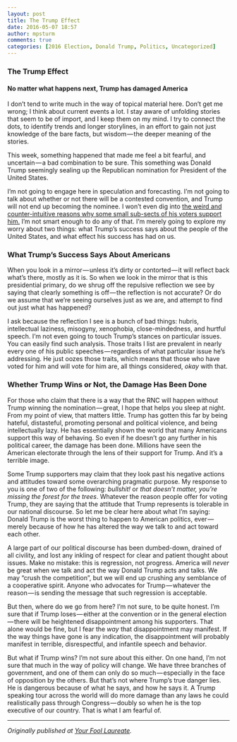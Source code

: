```yaml
---
layout: post
title: The Trump Effect
date: 2016-05-07 18:57
author: mpsturm
comments: true
categories: [2016 Election, Donald Trump, Politics, Uncategorized]
---
```



<h3>The Trump Effect</h3>
<h4>No matter what happens next, Trump has damaged America</h4>
<p>I don’t tend to write much in the way of topical material here. Don’t get me wrong; I think about current events a lot. I stay aware of unfolding stories that seem to be of import, and I keep them on my mind. I try to connect the dots, to identify trends and longer storylines, in an effort to gain not just knowledge of the bare facts, but wisdom — the deeper meaning of the stories.</p>
<p>This week, something happened that made me feel a bit fearful, and uncertain — a bad combination to be sure. This something was Donald Trump seemingly sealing up the Republican nomination for President of the United States.</p>
<p>I’m not going to engage here in speculation and forecasting. I’m not going to talk about whether or not there will be a contested convention, and Trump will not end up becoming the nominee. I won’t even dig into <a href="http://www.theatlantic.com/politics/archive/2015/08/donald-trump-voters/401408/" target="_blank">the weird and counter-intuitive reasons why some small sub-sects of his voters support him.</a> I’m not smart enough to do any of that. I’m merely going to explore my worry about two things: what Trump’s success says about the people of the United States, and what effect his success has had on us.</p>
<h3>What Trump’s Success Says About Americans</h3>
<p>When you look in a mirror — unless it’s dirty or contorted — it will reflect back what’s there, mostly as it is. So when we look in the mirror that is this presidential primary, do we shrug off the repulsive reflection we see by saying that clearly something is off — the reflection is not accurate? Or do we assume that we’re seeing ourselves just as we are, and attempt to find out just what has happened?</p>
<p>I ask because the reflection I see is a bunch of bad things: hubris, intellectual laziness, misogyny, xenophobia, close-mindedness, and hurtful speech. I’m not even going to touch Trump’s stances on particular issues. You can easily find such analysis. Those traits I list are prevalent in nearly every one of his public speeches — regardless of what particular issue he’s addressing. He just oozes those traits, which means that those who have voted for him and will vote for him are, all things considered, <em>okay</em> with that.</p>
<h3>Whether Trump Wins or Not, the Damage Has Been Done</h3>
<p>For those who claim that there is a way that the RNC will happen without Trump winning the nomination — great, I hope that helps you sleep at night. From my point of view, that matters little. Trump has gotten this far by being hateful, distasteful, promoting personal and political violence, and being intellectually lazy. He has essentially shown the world that many Americans support this way of behaving. So even if he doesn’t go any further in his political career, the damage has been done. Millions have seen the American electorate through the lens of their support for Trump. And it’s a terrible image.</p>
<p>Some Trump supporters may claim that they look past his negative actions and attitudes toward some overarching pragmatic purpose. My response to you is one of two of the following: <em>bullshit!</em> or <em>that doesn’t matter, you’re missing the forest for the trees</em>. Whatever the reason people offer for voting Trump, they are saying that the attitude that Trump represents is tolerable in our national discourse. So let me be clear here about what I’m saying: Donald Trump is the worst thing to happen to American politics, ever — merely because of how he has altered the way we talk to and act toward each other.</p>
<p>A large part of our political discourse has been dumbed-down, drained of all civility, and lost any inkling of respect for clear and patient thought about issues. Make no mistake: this is regression, not progress. America will <em>never</em> be great when we talk and act the way Donald Trump acts and talks. We may “crush the competition”, but we will end up crushing any semblance of a cooperative spirit. Anyone who advocates for Trump — whatever the reason — is sending the message that such regression is acceptable.</p>
<p>But then, where do we go from here? I’m not sure, to be quite honest. I’m sure that if Trump loses — either at the convention or in the general election — there will be heightened disappointment among his supporters. That alone would be fine, but I fear the <em>way</em> that disappointment may manifest. If the way things have gone is any indication, the disappointment will probably manifest in terrible, disrespectful, and infantile speech and behavior.</p>
<p>But what if Trump wins? I’m not sure about this either. On one hand, I’m not sure that much in the way of policy will change. We have three branches of government, and one of them can only do so much — especially in the face of opposition by the others. But that’s not where Trump’s true danger lies. He is dangerous because of what he says, and how he says it. A Trump speaking tour across the world will do more damage than any laws he could realistically pass through Congress — doubly so when he is the top executive of our country. That is what I am fearful of.</p>
<hr>
<p><em>Originally published at </em><a href="http://www.mikesturm.net/the-trump-effect" target="_blank"><em>Your Fool Laureate</em></a><em>.</em></p>
